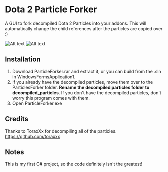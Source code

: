 # Dota 2 Particle Forker

A GUI to fork decompiled Dota 2 Particles into your addons. This will automatically change the child references after the particles are copied over :)

![Alt text](http://i.imgur.com/RFD21bR.png)
![Alt text](http://i.imgur.com/dnDLLVH.png)

## Installation

1. Download ParticleForker.rar and extract it, or you can build from the .sln in WindowsFormsApplication1.
2. If you already have the decompiled particles, move them over to the ParticlesForker folder. **Rename the decompiled particles folder to decompiled_particles**. If you don't have the decompiled particles, don't worry this program comes with them.
3. Open ParticleForker.exe

## Credits

Thanks to ToraxXx for decompiling all of the particles. https://github.com/toraxxx

## Notes

This is my first C# project, so the code definitely isn't the greatest!
